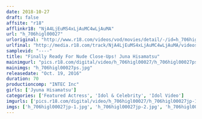 ```yaml
---
date: 2018-10-27
draft: false
affsite: "r18"
afflinkr18: "NjA4LjEuMS4xLjAuMC4wLjAuMA"
url: "h_706higl00027"
urloriginal: "http://www.r18.com/videos/vod/movies/detail/-/id=h_706higl00027"
urlfinal: "http://media.r18.com/track/NjA4LjEuMS4xLjAuMC4wLjAuMA/videos/vod/movies/detail/-/id=h_706higl00027"
samplevid: "----"
title: "Finally Ready For Nude Close-Ups! Juna Hisamatsu"
mainimgurl: "pics.r18.com/digital/video/h_706higl00027/h_706higl00027ps.jpg"
mainimgs: "h_706higl00027ps.jpg"
releasedate: "Oct. 19, 2016"
duration: 70
productioncomp: "INTEC Inc"
girls: ['Jyuna Hisamatsu']
categories: ['Featured Actress', 'Idol & Celebrity', 'Idol Video']
imgurls: ['pics.r18.com/digital/video/h_706higl00027/h_706higl00027jp-1.jpg', 'pics.r18.com/digital/video/h_706higl00027/h_706higl00027jp-2.jpg', 'pics.r18.com/digital/video/h_706higl00027/h_706higl00027jp-3.jpg', 'pics.r18.com/digital/video/h_706higl00027/h_706higl00027jp-4.jpg', 'pics.r18.com/digital/video/h_706higl00027/h_706higl00027jp-5.jpg', 'pics.r18.com/digital/video/h_706higl00027/h_706higl00027jp-6.jpg', 'pics.r18.com/digital/video/h_706higl00027/h_706higl00027jp-7.jpg', 'pics.r18.com/digital/video/h_706higl00027/h_706higl00027jp-8.jpg', 'pics.r18.com/digital/video/h_706higl00027/h_706higl00027jp-9.jpg', 'pics.r18.com/digital/video/h_706higl00027/h_706higl00027jp-10.jpg', 'pics.r18.com/digital/video/h_706higl00027/h_706higl00027jp-11.jpg', 'pics.r18.com/digital/video/h_706higl00027/h_706higl00027jp-12.jpg', 'pics.r18.com/digital/video/h_706higl00027/h_706higl00027jp-13.jpg', 'pics.r18.com/digital/video/h_706higl00027/h_706higl00027jp-14.jpg', 'pics.r18.com/digital/video/h_706higl00027/h_706higl00027jp-15.jpg', 'pics.r18.com/digital/video/h_706higl00027/h_706higl00027jp-16.jpg', 'pics.r18.com/digital/video/h_706higl00027/h_706higl00027jp-17.jpg', 'pics.r18.com/digital/video/h_706higl00027/h_706higl00027jp-18.jpg', 'pics.r18.com/digital/video/h_706higl00027/h_706higl00027jp-19.jpg', 'pics.r18.com/digital/video/h_706higl00027/h_706higl00027jp-20.jpg']
imgs: ['h_706higl00027jp-1.jpg', 'h_706higl00027jp-2.jpg', 'h_706higl00027jp-3.jpg', 'h_706higl00027jp-4.jpg', 'h_706higl00027jp-5.jpg', 'h_706higl00027jp-6.jpg', 'h_706higl00027jp-7.jpg', 'h_706higl00027jp-8.jpg', 'h_706higl00027jp-9.jpg', 'h_706higl00027jp-10.jpg', 'h_706higl00027jp-11.jpg', 'h_706higl00027jp-12.jpg', 'h_706higl00027jp-13.jpg', 'h_706higl00027jp-14.jpg', 'h_706higl00027jp-15.jpg', 'h_706higl00027jp-16.jpg', 'h_706higl00027jp-17.jpg', 'h_706higl00027jp-18.jpg', 'h_706higl00027jp-19.jpg', 'h_706higl00027jp-20.jpg']
---
```

